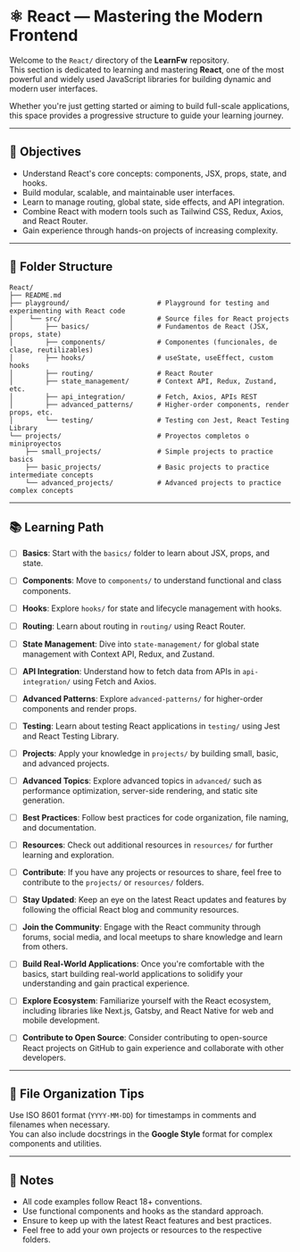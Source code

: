 # ⚛️ React — Mastering the Modern Frontend

Welcome to the `React/` directory of the **LearnFw** repository.  
This section is dedicated to learning and mastering **React**, one of the most powerful and widely used JavaScript libraries for building dynamic and modern user interfaces.

Whether you're just getting started or aiming to build full-scale applications, this space provides a progressive structure to guide your learning journey.

---

## 🎯 Objectives

- Understand React's core concepts: components, JSX, props, state, and hooks.
- Build modular, scalable, and maintainable user interfaces.
- Learn to manage routing, global state, side effects, and API integration.
- Combine React with modern tools such as Tailwind CSS, Redux, Axios, and React Router.
- Gain experience through hands-on projects of increasing complexity.

---

## 📂 Folder Structure

```
React/
├── README.md
├── playground/                      # Playground for testing and experimenting with React code
│    └── src/                        # Source files for React projects
│        ├── basics/                 # Fundamentos de React (JSX, props, state)
│        ├── components/             # Componentes (funcionales, de clase, reutilizables)
│        ├── hooks/                  # useState, useEffect, custom hooks
│        ├── routing/                # React Router
│        ├── state_management/       # Context API, Redux, Zustand, etc.
│        ├── api_integration/        # Fetch, Axios, APIs REST
│        ├── advanced_patterns/      # Higher-order components, render props, etc.
│        └── testing/                # Testing con Jest, React Testing Library
└── projects/                        # Proyectos completos o miniproyectos
    ├── small_projects/              # Simple projects to practice basics
    ├── basic_projects/              # Basic projects to practice intermediate concepts
    └── advanced_projects/           # Advanced projects to practice complex concepts

```
---
## 📚 Learning Path
- [ ] **Basics**: Start with the `basics/` folder to learn about JSX, props, and state.
- [ ] **Components**: Move to `components/` to understand functional and class components.
- [ ] **Hooks**: Explore `hooks/` for state and lifecycle management with hooks.
- [ ] **Routing**: Learn about routing in `routing/` using React Router.
- [ ] **State Management**: Dive into `state-management/` for global state management with Context API, Redux, and Zustand.
- [ ] **API Integration**: Understand how to fetch data from APIs in `api-integration/` using Fetch and Axios.
- [ ] **Advanced Patterns**: Explore `advanced-patterns/` for higher-order components and render props.
- [ ] **Testing**: Learn about testing React applications in `testing/` using Jest and React Testing Library.
- [ ] **Projects**: Apply your knowledge in `projects/` by building small, basic, and advanced projects.
- [ ] **Advanced Topics**: Explore advanced topics in `advanced/` such as performance optimization, server-side rendering, and static site generation.
- [ ] **Best Practices**: Follow best practices for code organization, file naming, and documentation.
- [ ] **Resources**: Check out additional resources in `resources/` for further learning and exploration.
- [ ] **Contribute**: If you have any projects or resources to share, feel free to contribute to the `projects/` or `resources/` folders.
- [ ] **Stay Updated**: Keep an eye on the latest React updates and features by following the official React blog and community resources.
- [ ] **Join the Community**: Engage with the React community through forums, social media, and local meetups to share knowledge and learn from others.
- [ ] **Build Real-World Applications**: Once you're comfortable with the basics, start building real-world applications to solidify your understanding and gain practical experience.
- [ ] **Explore Ecosystem**: Familiarize yourself with the React ecosystem, including libraries like Next.js, Gatsby, and React Native for web and mobile development.
- [ ] **Contribute to Open Source**: Consider contributing to open-source React projects on GitHub to gain experience and collaborate with other developers.


---

## 📅 File Organization Tips

Use ISO 8601 format (`YYYY-MM-DD`) for timestamps in comments and filenames when necessary.  
You can also include docstrings in the **Google Style** format for complex components and utilities.

---

## 🧠 Notes

- All code examples follow React 18+ conventions.
- Use functional components and hooks as the standard approach.
- Ensure to keep up with the latest React features and best practices.
- Feel free to add your own projects or resources to the respective folders.



